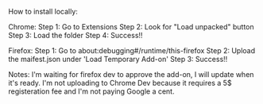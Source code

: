 How to install locally:

Chrome:
Step 1: Go to Extensions
Step 2: Look for "Load unpacked" button
Step 3: Load the folder
Step 4: Success!!

Firefox:
Step 1: Go to about:debugging#/runtime/this-firefox
Step 2: Upload the maifest.json under 'Load Temporary Add-on'
Step 3: Success!!

Notes: 
I'm waiting for firefox dev to approve the add-on, I will update when it's ready. 
I'm not uploading to Chrome Dev because it requires a 5$ registeration fee and I'm not paying Google a cent.
